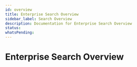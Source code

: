 ```yaml
---
id: overview
title: Enterprise Search Overview
sidebar_label: Search Overview
description: Documentation for Enterprise Search Overview
status: 
whatsPending: 
---
```


# Enterprise Search Overview

